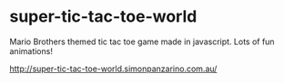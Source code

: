 # super-tic-tac-toe-world
Mario Brothers themed tic tac toe game made in javascript.
Lots of fun animations!

http://super-tic-tac-toe-world.simonpanzarino.com.au/
